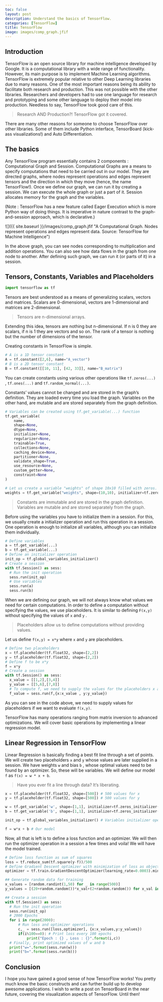```yaml
---
toc: false
layout: post
description: Understand the basics of TensorFlow.
categories: [TensorFlow]
title: TensorFlow
image: images/comp_graph.jfif
---
```

## Introduction

TensorFlow is an open source library for machine intelligence developed by Google. It is a computational library with a wide range of functionality. However, its main purpose is to implement Machine Learning algorithms.
TensorFlow is extremely popular relative to other Deep Learning libraries due to many reasons. One of the most important reasons being its ability to facilitate both research and production. This was not possible with the other libraries. Researchers and developers had to use one language for research and prototyping and some other language to deploy their model into production. Needless to say, TensorFlow took good care of this.

> Research AND Production?! TensorFlow got it covered.

There are many other reasons for someone to choose TensorFlow over other libraries. Some of them include Python interface, TensorBoard (kick-ass visualizations!) and Auto Differentiation.

## The basics

Any TensorFlow program essentially contains 2 components : Computational Graph and Session.
Computational Graphs are a means to specify computations that need to be carried out in our model. They are directed graphs, where nodes represent operations and edges represent tensors and the direction in which they move (hence, the name TensorFlow!).
Once we define our graph, we can run it by creating a session. We can execute the whole graph or just a part of it. Session allocates memory for the graph and the variables.

(Note : TensorFlow has a new feature called Eager Execution which is more Python way of doing things. It is imperative in nature contrast to the graph-and-session approach, which is declarative.)

![]({{ site.baseurl }}/images/comp_graph.jfif "A Computational Graph. Nodes represent operations and edges represent data. Source: TensorFlow for Machine Intelligence")

In the above graph, you can see nodes corresponding to multiplication and addition operations. You can also see how data flows in the graph from one node to another. After defining such graph, we can run it (or parts of it) in a session.

## Tensors, Constants, Variables and Placeholders

```python
import tensorflow as tf
```

Tensors are best understood as a means of generalizing scalars, vectors and matrices. Scalars are 0-dimensional, vectors are 1-dimensional and matrices are 2-dimensional.

> Tensors are n-dimensional arrays.

Extending this idea, tensors are nothing but n-dimensional. If n is 0 they are scalars, if n is 1 they are vectors and so on. The rank of a tensor is nothing but the number of dimensions of the tensor.

Creating constants in TensorFlow is simple.

```python
# A is a 1D tensor constant
A = tf.constant([2,6], name="A_vector")
# B is a 2D tensor constant
B = tf.constant([[10, 11], [42, 33]], name="B_matrix")
```

You can create constants using various other operations like `tf.zeros(...)` , `tf.ones(...)` and `tf.random_normal(...)`.

Constants’ values cannot be changed and are stored in the graph’s definition. They are loaded every time you load the graph. Variables on the other hand, are mutable and are stored separately from the graph definition.

```python
# Variables can be created using tf.get_variable(...) function
tf.get_variable(
    name,
    shape=None,
    dtype=None,
    initializer=None,
    regularizer=None,
    trainable=True,
    collections=None,
    caching_device=None,
    partitioner=None,
    validate_shape=True,
    use_resource=None,
    custom_getter=None,
    constraint=None
)

# Let us create a variable "weights" of shape 10x10 filled with zeros.
weights = tf.get_variable("weights", shape=(10,10), initializer=tf.zeros_initializer())
```

> Constants are immutable and are stored in the graph definition. Variables are mutable and are stored separately from the graph.

Before using the variables you have to initialize them in a session. For this, we usually create a initializer operation and run this operation in a session. One operation is enough to initialize all variables, although you can initialize them individually.

```python
# Define variables
a = tf.get_variable(...)
b = tf.get_variable(...)
# Define an initializer operation
init_op = tf.global_variables_initializer()
# Create a session
with tf.Session() as sess:
  # Run the init operation
  sess.run(init_op)
  # Use variables
  sess.run(a)
  sess.run(b)
```

When we are defining our graph, we will not always know what values we need for certain computations. In order to define a computation without specifying the values, we use placeholders. It is similar to defining `F(x,y)` without specifying the values of `x` and `y` .

> Placeholders allow us to define computations without providing values.

Let us define `f(x,y) = x*y` where `x` and `y` are placeholders.

```python
# Define two placeholders
x = tf.placeholder(tf.float32, shape=[2,2])
y = tf.placeholder(tf.float32, shape=[2,2])
# Define f to be x*y
f = x*y
# Create a session
with tf.Session() as sess:
  x_value = [[1,2],[3,4]]
  y_value = [[5,6],[7,8]]
  # To compute f, we need to supply the values for the placeholders x and y
  f_value = sess.run(f,{x:x_value , y:y_value})
```

As you can see in the code above, we need to supply values for placeholders if we want to evaluate `f(x,y)`.

TensorFlow has many operations ranging from matrix inversion to advanced optimizations. We will cover basic operations by implementing a linear regression model.

## Linear Regression in TensorFlow

Linear Regression is basically finding a best fit line through a set of points. We will create two placeholders `x` and `y` whose values are later supplied in a session. We have weights `w` and bias `b` , whose optimal values need to be found by an optimizer. So, these will be variables. We will define our model `f` as `f(x) = w * x + b`.

> Have you ever fit a line through data? It’s liberating.

```python
x = tf.placeholder(tf.float32, shape=[500]) # 500 values for x
y = tf.placeholder(tf.float32, shape=[500]) # 500 values for y

w = tf.get_variable('w', shape=[1,1], initializer=tf.zeros_initializer()) # Variable w initialized with 0's
b = tf.get_variable('b', shape=[1,1], initializer=tf.zeros_initializer()) # Variable b initialized with 0's

init_op = tf.global_variables_initializer() # Variables initializer operation

f = w*x + b # Our model
```

Now, all that is left is to define a loss function and an optimizer. We will then run the optimizer operation in a session a few times and voila! We will have the model trained.

```python
# Define loss function as sum of squares
loss = tf.reduce_sum(tf.square(y-f))/500
# Define Gradient Descent optimizer with minimization of loss as objective
optimizer = tf.train.GradientDescentOptimizer(learning_rate=0.0003).minimize(loss)

## Generate random data for training
x_values = [random.randint(1,50) for _ in range(500)]
y_values = [(20+random.random())*x_val+(2+random.random()) for x_val in x_values]

## Create a session
with tf.Session() as sess:
  # Run the init operation
  sess.run(init_op)
  # 2000 Epochs
  for i in range(2000):
      # Run loss and optimizer operations
      c,_ = sess.run([loss,optimizer], {x:x_values,y:y_values})
      if(i%100==0): # Print loss every 100 epochs
          print("Epoch : {} , Loss : {}".format(i,c))
  # Finally, print optimized values of w and b
  print("w=".format(sess.run(w)))
  print("b=".format(sess.run(b)))
```
## Conclusion
I hope you have gained a good sense of how TensorFlow works! You pretty much know the basic constructs and can further build up to develop awesome applications. I wish to write a post on TensorBoard in the near future, covering the visualization aspects of TensorFlow. Until then!
